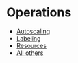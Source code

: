 # Operations


* [Autoscaling](autoscaling.md)
* [Labeling](labeling.md)
* [Resources](resources.md)
* [All others](all_others.md)

